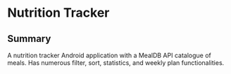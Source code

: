 # Nutrition Tracker
## Summary

A nutrition tracker Android application with a MealDB API catalogue of meals. Has numerous filter, sort, statistics, and weekly plan functionalities.
